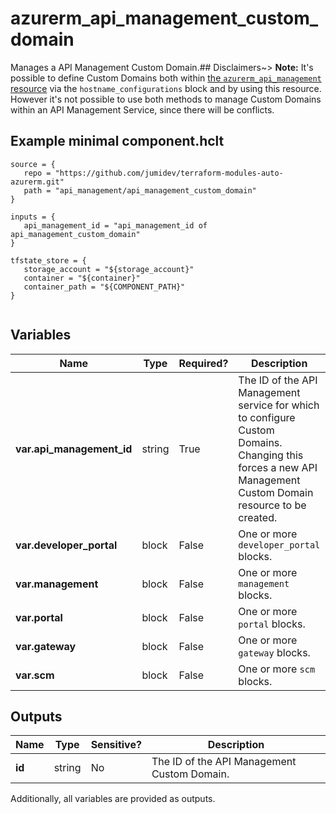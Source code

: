 # azurerm_api_management_custom_domain

Manages a API Management Custom Domain.## Disclaimers~> **Note:** It's possible to define Custom Domains both within [the `azurerm_api_management` resource](api_management.html) via the `hostname_configurations` block and by using this resource. However it's not possible to use both methods to manage Custom Domains within an API Management Service, since there will be conflicts.

## Example minimal component.hclt

```hcl
source = {
   repo = "https://github.com/jumidev/terraform-modules-auto-azurerm.git" 
   path = "api_management/api_management_custom_domain" 
}

inputs = {
   api_management_id = "api_management_id of api_management_custom_domain" 
}

tfstate_store = {
   storage_account = "${storage_account}" 
   container = "${container}" 
   container_path = "${COMPONENT_PATH}" 
}


```

## Variables

| Name | Type | Required? |  Description |
| ---- | ---- | --------- |  ----------- |
| **var.api_management_id** | string | True | The ID of the API Management service for which to configure Custom Domains. Changing this forces a new API Management Custom Domain resource to be created. | 
| **var.developer_portal** | block | False | One or more `developer_portal` blocks. | 
| **var.management** | block | False | One or more `management` blocks. | 
| **var.portal** | block | False | One or more `portal` blocks. | 
| **var.gateway** | block | False | One or more `gateway` blocks. | 
| **var.scm** | block | False | One or more `scm` blocks. | 



## Outputs

| Name | Type | Sensitive? | Description |
| ---- | ---- | --------- | --------- |
| **id** | string | No  | The ID of the API Management Custom Domain. | 

Additionally, all variables are provided as outputs.
